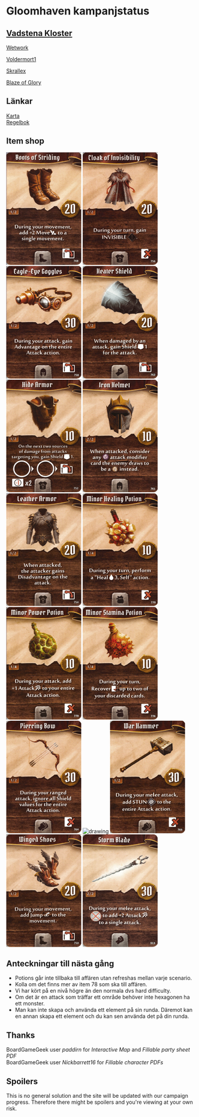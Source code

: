 # Gloomhaven kampanjstatus

##  [Vadstena Kloster](allfathr.github.io/partysheet.png)
[Wetwork](allfathr.github.io/players/cragheart.png)

[Voldermort1](allfathr.github.io/players/tinkerer.png)

[Skrallex](allfathr.github.io/players/mindthief.png)

[Blaze of Glory](allfathr.github.io/players/spellweaver.png)

## Länkar
[Karta](allfathr.github.io/map.png)  
[Regelbok](https://drive.google.com/open?id=10Sjmjdyc2Fan62Ubi1LsHXtTz2r5wU-o)

## Item shop
<style>
  div.container {
    display:inline-block;
  }
</style>
<div class="container">
  <img src="firstset/boots-of-striding.png" alt="drawing" width="200"/>
</div>
<div class="container">
  <img src="firstset/cloak-of-invisibility.png" alt="drawing" width="200"/>
</div>
<div class="container">
  <img src="firstset/eagle-eye-goggles.png" alt="drawing" width="200"/>
</div>  
<div class="container">
  <img src="firstset/heater-shield.png" alt="drawing" width="200"/>
</div>  
<div class="container">
  <img src="firstset/hide-armor.png" alt="drawing" width="200"/>
</div>  
<div class="container">
  <img src="firstset/iron-helmet.png" alt="drawing" width="200"/>
</div>  
<div class="container">
  <img src="firstset/leather-armor.png" alt="drawing" width="200"/>
</div>  
<div class="container">
  <img src="firstset/minor-healing-potion.png" alt="drawing" width="200"/>
</div> 
<div class="container">
  <img src="firstset/minor-power-potion.png" alt="drawing" width="200"/>
</div> 
<div class="container">
  <img src="firstset/minor-stamina-potion.png" alt="drawing" width="200"/>
</div>  
<div class="container">
  <img src="firstset/piercing-bow.png" alt="drawing" width="200"/>
  
<div class="container">
  <img src="firstset/poison-daggers.png" alt="drawing" width="200"/>
</div>  
<div class="container">
  <img src="firstset/war-hammer.png" alt="drawing" width="200"/>
</div>  
<div class="container">
  <img src="firstset/winged-shoes.png" alt="drawing" width="200"/>
</div>  
<div class="container">
  <img src="firstset/storm-blade.png" alt="drawing" width="200"/>
</div>

## Anteckningar till nästa gång
* Potions går inte tillbaka till affären utan refreshas mellan varje scenario.  
* Kolla om det finns mer av item 78 som ska till affären.  
* Vi har kört på en nivå högre än den normala dvs hard difficulty.  
* Om det är en attack som träffar ett område behöver inte hexagonen ha ett monster.  
* Man kan inte skapa och använda ett element på sin runda. Däremot kan en annan skapa ett element och du kan sen använda det på din runda.


## Thanks
BoardGameGeek user *paddirn* for *Interactive Map* and *Fillable party sheet PDF*  
BoardGameGeek user *Nickbarrett16* for *Fillable character PDFs*


## Spoilers
This is no general solution and the site will be updated with our campaign progress. Therefore there might be spoilers and you're viewing at your own risk.
